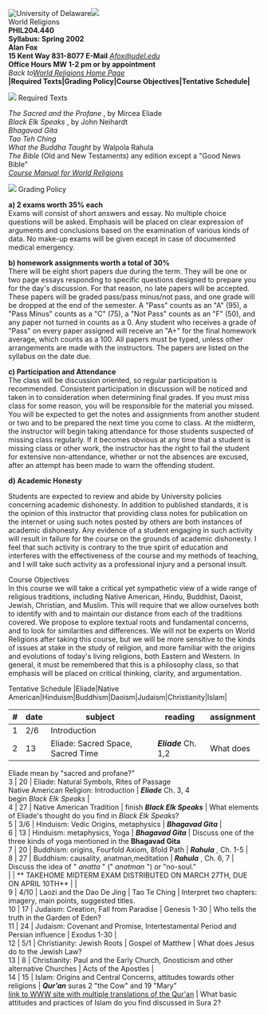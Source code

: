 ![University of Delaware](UDWbar.gif)![](image26.gif)  
World Religions  
**PHIL204.440**  
**Syllabus: Spring 2002**  
**Alan Fox**  
**15 Kent Way 831-8077 E-Mail** _[Afox@udel.edu](mailto:Afox@udel.edu)_  
**Office Hours MW 1-2 pm or by appointment**  
_Back to[World Religions Home
Page](http://www.udel.edu/Philosophy/afox/PHIL204/default.html)_  
**|Required Texts|Grading Policy|Course Objectives|Tentative Schedule|**

  
  
  
  
  

![](image3.gif) Required Texts  
    


_The Sacred and the Profane_ , by Mircea Eliade  
_Black Elk Speaks_ , by John Neihardt  
_Bhagavad Gita_  
_Tao Teh Ching_  
_What the Buddha Taught_ by Walpola Rahula  
_The Bible_ (Old and New Testaments) any edition except a "Good News Bible"  
_[Course Manual for World
Religions](http://www.udel.edu/Philosophy/afox/PHIL204/course.html)_

![](image4.gif) Grading Policy  


**a) 2 exams worth 35% each**  
Exams will consist of short answers and essay. No multiple choice questions
will be asked. Emphasis will be placed on clear expression of arguments and
conclusions based on the examination of various kinds of data. No make-up
exams will be given except in case of documented medical emergency.

**b) homework assignments worth a total of 30%**  
There will be eight short papers due during the term. They will be one or two
page essays responding to specific questions designed to prepare you for the
day's discussion. For that reason, no late papers will be accepted. These
papers will be graded pass/pass minus/not pass, and one grade will be dropped
at the end of the semester. A "Pass" counts as an "A" (95), a "Pass Minus"
counts as a "C" (75), a "Not Pass" counts as an "F" (50), and any paper not
turned in counts as a 0. Any student who receives a grade of "Pass" on every
paper assigned will receive an "A+" for the final homework average, which
counts as a 100\. All papers must be typed, unless other arrangements are made
with the instructors. The papers are listed on the syllabus on the date due.

**c) Participation and Attendance**  
The class will be discussion oriented, so regular participation is
recommended. Consistent participation in discussion will be noticed and taken
in to consideration when determining final grades. If you must miss class for
some reason, you will be responsible for the material you missed. You will be
expected to get the notes and assignments from another student or two and to
be prepared the next time you come to class. At the midterm, the instructor
will begin taking attendance for those students suspected of missing class
regularly. If it becomes obvious at any time that a student is missing class
or other work, the instructor has the right to fail the student for extensive
non-attendance, whether or not the absences are excused, after an attempt has
been made to warn the offending student.

**d) Academic Honesty**

Students are expected to review and abide by University policies concerning
academic dishonesty. In addition to published standards, it is the opinion of
this instructor that providing class notes for publication on the internet or
using such notes posted by others are both instances of academic dishonesty.
Any evidence of a student engaging in such activity will result in failure for
the course on the grounds of academic dishonesty. I feel that such activity is
contrary to the true spirit of education and interferes with the effectiveness
of the course and my methods of teaching, and I will take such activity as a
professional injury and a personal insult.  


Course Objectives  
In this course we will take a critical yet sympathetic view of a wide range of
religious traditions, including Native American, Hindu, Buddhist, Daoist,
Jewish, Christian, and Muslim. This will require that we allow ourselves both
to identify with and to maintain our distance from each of the traditions
covered. We propose to explore textual roots and fundamental concerns, and to
look for similarities and differences. We will not be experts on World
Religions after taking this course, but we will be more sensitive to the kinds
of issues at stake in the study of religion, and more familiar with the
origins and evolutions of today's living religions, both Eastern and Western.
In general, it must be remembered that this is a philosophy class, so that
emphasis will be placed on critical thinking, clarity, and argumentation.

Tentative Schedule |Eliade|Native
American|Hinduism|Buddhism|Daoism|Judaism|Christianity|Islam|

  
**#** |  **date** |  **subject** |  **reading** |  **assignment**  
---|---|---|---|---  
1 | 2/6 | Introduction |  |  
2 | 13 | Eliade: Sacred Space, Sacred Time | **_Eliade_** Ch. 1,2 |  What does
Eliade mean by "sacred and profane?"  
3 | 20 | Eliade: Natural Symbols, Rites of Passage  
Native American Religion: Introduction | **_Eliade_** Ch. 3, 4  
begin _Black Elk Speaks_ |  
4 | 27 | Native American Tradition  | finish **_Black Elk Speaks_** |  What
elements of Eliade's thought do you find in _Black Elk Speaks_?  
5 | 3/6 | Hinduism: Vedic Origins, metaphysics | **_Bhagavad Gita_** |  
6 | 13 |  Hinduism: metaphysics, Yoga | **_Bhagavad Gita_** |   Discuss one of
the three kinds of yoga mentioned in the __Bhagavad Gita__  
7 | 20  | Buddhism: origins, Fourfold Axiom, 8fold Path | **_Rahula_** , Ch.
1-5 |  
8 | 27 | Buddhism: causality, anatman,meditation | **_Rahula_** , Ch. 6, 7 |
Discuss the idea of " _anatta_ " (" _anatman_ ") or "no-soul."  
|  | **  TAKEHOME MIDTERM EXAM DISTRIBUTED ON MARCH 27TH, DUE ON APRIL 10TH**
|  |  
9 | 4/10 | Laozi and the Dao De Jing | Tao Te Ching | Interpret two chapters:
imagery, main points, suggested titles.  
10 | 17 | Judaism: Creation, Fall from Paradise |  Genesis 1-30 | Who tells
the truth in the Garden of Eden?  
11 | 24 |  Judaism: Covenant and Promise, Intertestamental Period and Persian
influence | Exodus 1-30 |  
12 | 5/1 | Christianity: Jewish Roots | Gospel of Matthew | What does Jesus do
to the Jewish Law?  
13 | 8  | Christianity: Paul and the Early Church, Gnosticism and other
alternative Churches |  Acts of the Apostles |  
14 | 15 | Islam: Origins and Central Concerns, attitudes towards other
religions | **_Qur'an_** suras 2  "the Cow" and 19 "Mary"  
[link to WWW site with multiple translations of the
Qur'an](http://www.quran.org.uk) | What basic attitudes and practices of Islam
do you find discussed in Sura 2?  
  
    
    
    
    
    


